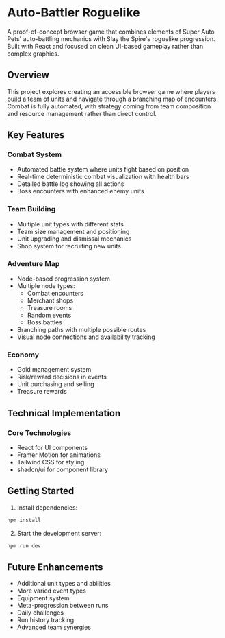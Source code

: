 # Auto-Battler Roguelike

A proof-of-concept browser game that combines elements of Super Auto Pets' auto-battling mechanics with Slay the Spire's roguelike progression. Built with React and focused on clean UI-based gameplay rather than complex graphics.

## Overview

This project explores creating an accessible browser game where players build a team of units and navigate through a branching map of encounters. Combat is fully automated, with strategy coming from team composition and resource management rather than direct control.

## Key Features

### Combat System

- Automated battle system where units fight based on position
- Real-time deterministic combat visualization with health bars
- Detailed battle log showing all actions
- Boss encounters with enhanced enemy units

### Team Building

- Multiple unit types with different stats
- Team size management and positioning
- Unit upgrading and dismissal mechanics
- Shop system for recruiting new units

### Adventure Map

- Node-based progression system
- Multiple node types:
  - Combat encounters
  - Merchant shops
  - Treasure rooms
  - Random events
  - Boss battles
- Branching paths with multiple possible routes
- Visual node connections and availability tracking

### Economy

- Gold management system
- Risk/reward decisions in events
- Unit purchasing and selling
- Treasure rewards

## Technical Implementation

### Core Technologies

- React for UI components
- Framer Motion for animations
- Tailwind CSS for styling
- shadcn/ui for component library

## Getting Started

1. Install dependencies:

```bash
npm install
```

2. Start the development server:

```bash
npm run dev
```

## Future Enhancements

- Additional unit types and abilities
- More varied event types
- Equipment system
- Meta-progression between runs
- Daily challenges
- Run history tracking
- Advanced team synergies
